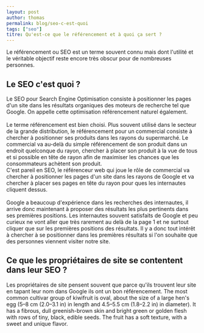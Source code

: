 ```yaml
---
layout: post
author: thomas
permalink: blog/seo-c-est-quoi
tags: ["seo"]
titre: Qu'est-ce que le référencement et à quoi ça sert ?
---
```

Le référencement ou SEO est un terme souvent connu mais dont l'utilité et le véritable objectif reste encore très obscur pour de nombreuses personnes.

## Le SEO c'est quoi ?
Le SEO pour Search Engine Optimisation consiste à positionner les pages d'un site dans les résultats organiques des moteurs de recherche tel que Google.
On appelle cette optimisation référencement naturel également.
<br><br>
Le terme référencement est bien choisi. Plus souvent utilisé dans le secteur de la grande distribution, le référencement pour un commercial consiste à chercher à positionner ses produits dans les rayons du supermarché. Le commercial va au-delà du simple référencement de son produit dans un endroit quelconque du rayon, chercher à placer son produit à la vue de tous et si possible en tête de rayon afin de maximiser les chances que les consommateurs achètent son produit.<br>
C'est pareil en SEO, le référenceur web qui joue le rôle de commercial va chercher à positionner les pages d'un site dans les rayons de Google et va chercher à placer ses pages en tête du rayon pour ques les internautes cliquent dessus.
<br><br>
Google a beaucoup d'expérience dans les recherches des internautes, il arrive donc maintenant à proposer des résultats les plus pertinents dans ses premières positions. Les internautes souvent satisfaits de Google et peu curieux ne vont aller que très rarement au delà de la page 1 et ne surtout cliquer que sur les premières positions des résultats. Il y a donc tout intérêt à chercher à se positionner dans les premières résultats si l'on souhaite que des personnes viennent visiter notre site.

## Ce que les propriétaires de site se contentent dans leur SEO ?
Les propriétaires de site pensent souvent que parce qu'ils trouvent leur site en tapant leur nom dans Google ils ont un bon référencement.
The most common cultivar group of kiwifruit is oval, about the size of a large
hen's egg (5–8 cm (2.0–3.1 in) in length and 4.5–5.5 cm (1.8–2.2 in) in
diameter). It has a fibrous, dull greenish-brown skin and bright green or
golden flesh with rows of tiny, black, edible seeds. The fruit has a soft
texture, with a sweet and unique flavor.
